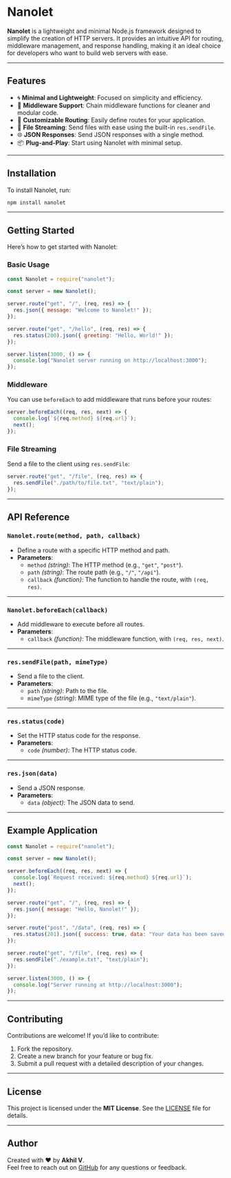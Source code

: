 # **Nanolet**

**Nanolet** is a lightweight and minimal Node.js framework designed to simplify the creation of HTTP servers. It provides an intuitive API for routing, middleware management, and response handling, making it an ideal choice for developers who want to build web servers with ease.

---

## **Features**
- 🌀 **Minimal and Lightweight**: Focused on simplicity and efficiency.
- 🔗 **Middleware Support**: Chain middleware functions for cleaner and modular code.
- 🚀 **Customizable Routing**: Easily define routes for your application.
- 📂 **File Streaming**: Send files with ease using the built-in `res.sendFile`.
- 🌐 **JSON Responses**: Send JSON responses with a single method.
- 📦 **Plug-and-Play**: Start using Nanolet with minimal setup.

---

## **Installation**
To install Nanolet, run:

```bash
npm install nanolet
```

---

## **Getting Started**
Here’s how to get started with Nanolet:

### **Basic Usage**
```javascript
const Nanolet = require("nanolet");

const server = new Nanolet();

server.route("get", "/", (req, res) => {
  res.json({ message: "Welcome to Nanolet!" });
});

server.route("get", "/hello", (req, res) => {
  res.status(200).json({ greeting: "Hello, World!" });
});

server.listen(3000, () => {
  console.log("Nanolet server running on http://localhost:3000");
});
```

### **Middleware**
You can use `beforeEach` to add middleware that runs before your routes:

```javascript
server.beforeEach((req, res, next) => {
  console.log(`${req.method} ${req.url}`);
  next();
});
```

### **File Streaming**
Send a file to the client using `res.sendFile`:

```javascript
server.route("get", "/file", (req, res) => {
  res.sendFile("./path/to/file.txt", "text/plain");
});
```

---

## **API Reference**

### `Nanolet.route(method, path, callback)`
- Define a route with a specific HTTP method and path.
- **Parameters**:
  - `method` _(string)_: The HTTP method (e.g., `"get"`, `"post"`).
  - `path` _(string)_: The route path (e.g., `"/"`, `"/api"`).
  - `callback` _(function)_: The function to handle the route, with `(req, res)`.

---

### `Nanolet.beforeEach(callback)`
- Add middleware to execute before all routes.
- **Parameters**:
  - `callback` _(function)_: The middleware function, with `(req, res, next)`.

---

### `res.sendFile(path, mimeType)`
- Send a file to the client.
- **Parameters**:
  - `path` _(string)_: Path to the file.
  - `mimeType` _(string)_: MIME type of the file (e.g., `"text/plain"`).

---

### `res.status(code)`
- Set the HTTP status code for the response.
- **Parameters**:
  - `code` _(number)_: The HTTP status code.

---

### `res.json(data)`
- Send a JSON response.
- **Parameters**:
  - `data` _(object)_: The JSON data to send.

---

## **Example Application**
```javascript
const Nanolet = require("nanolet");

const server = new Nanolet();

server.beforeEach((req, res, next) => {
  console.log(`Request received: ${req.method} ${req.url}`);
  next();
});

server.route("get", "/", (req, res) => {
  res.json({ message: "Hello, Nanolet!" });
});

server.route("post", "/data", (req, res) => {
  res.status(201).json({ success: true, data: "Your data has been saved!" });
});

server.route("get", "/file", (req, res) => {
  res.sendFile("./example.txt", "text/plain");
});

server.listen(3000, () => {
  console.log("Server running at http://localhost:3000");
});
```

---

## **Contributing**
Contributions are welcome! If you’d like to contribute:
1. Fork the repository.
2. Create a new branch for your feature or bug fix.
3. Submit a pull request with a detailed description of your changes.

---

## **License**
This project is licensed under the **MIT License**. See the [LICENSE](./LICENSE) file for details.

---

## **Author**
Created with ❤️ by **Akhil V**.  
Feel free to reach out on [GitHub](https://github.com/7AkhilV) for any questions or feedback.
